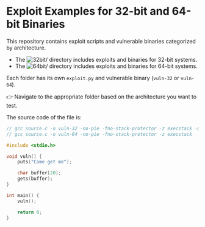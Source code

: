 # Exploit Examples for 32-bit and 64-bit Binaries

This repository contains exploit scripts and vulnerable binaries categorized by architecture.

- The ![`32bit/`](./32-bit/) directory includes exploits and binaries for 32-bit systems.
- The ![`64bit/`](./64-bit/) directory includes exploits and binaries for 64-bit systems.

Each folder has its own `exploit.py` and vulnerable binary (`vuln-32` or `vuln-64`).

👉 Navigate to the appropriate folder based on the architecture you want to test.


The source code of the file is:
```c
// gcc source.c -o vuln-32 -no-pie -fno-stack-protector -z execstack -m32
// gcc source.c -o vuln-64 -no-pie -fno-stack-protector -z execstack

#include <stdio.h>

void vuln() {
    puts("Come get me");

    char buffer[20];
    gets(buffer);
}

int main() {
    vuln();

    return 0;
}
```
